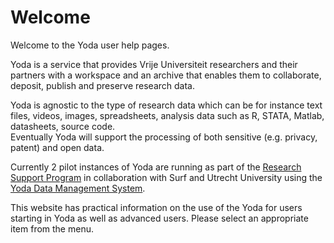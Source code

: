 # Welcome
Welcome to the Yoda user help pages.

Yoda is a service that provides Vrije Universiteit researchers and their partners with a workspace and an archive that enables them 
to collaborate, deposit, publish and preserve research data.

Yoda is agnostic to the type of research data which can be for instance text 
files, videos, images, spreadsheets, analysis data such as R, STATA, Matlab, datasheets, source code.  
Eventually Yoda will support the processing of both sensitive (e.g. privacy, patent) and open data.
 
Currently 2 pilot instances of Yoda are running as part of the [Research Support Program](https://ub.vu.nl/nl/Images/DEF_VUAmsterdamResearchSupporProgrammeA3-HR-zonder_tcm253-934314.pdf) in collaboration with Surf and Utrecht University
using the [Yoda Data Management System](https://github.com/search?q=topic:yoda+org:UtrechtUniversity).

This website has practical information on the use of the Yoda for users starting in Yoda as well as advanced users.
Please select an appropriate item from the menu.
